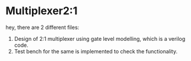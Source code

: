 # Multiplexer2:1
hey, there are 2 different files:
1. Design of 2:1 multiplexer using gate level modelling, which is a verilog code.
2. Test bench for the same is implemented to check the functionality.
